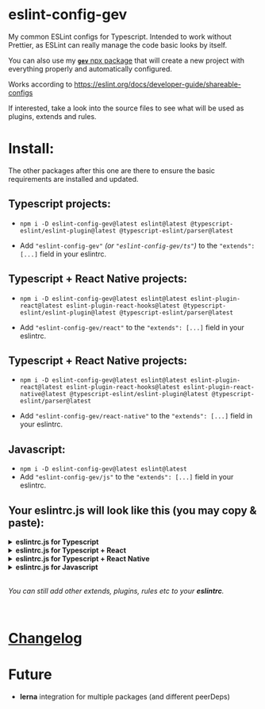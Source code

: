 # eslint-config-gev

My common ESLint configs for Typescript. Intended to work without Prettier, as ESLint can really manage the code basic looks by itself.

You can also use my [**`gev`** npx package](https://github.com/srbrahma/gev) that will create a new project with everything properly and automatically configured.

Works according to https://eslint.org/docs/developer-guide/shareable-configs


If interested, take a look into the source files to see what will be used as plugins, extends and rules.


# Install:

The other packages after this one are there to ensure the basic requirements are installed and updated.

## Typescript projects:

+ `npm i -D eslint-config-gev@latest eslint@latest @typescript-eslint/eslint-plugin@latest @typescript-eslint/parser@latest`

* Add `"eslint-config-gev"` *(or `"eslint-config-gev/ts"`)* to the `"extends": [...]` field in your eslintrc.


## Typescript + React Native projects:

* `npm i -D eslint-config-gev@latest eslint@latest eslint-plugin-react@latest eslint-plugin-react-hooks@latest @typescript-eslint/eslint-plugin@latest @typescript-eslint/parser@latest`

* Add `"eslint-config-gev/react"` to the `"extends": [...]` field in your eslintrc.


## Typescript + React Native projects:

* `npm i -D eslint-config-gev@latest eslint@latest eslint-plugin-react@latest eslint-plugin-react-hooks@latest eslint-plugin-react-native@latest @typescript-eslint/eslint-plugin@latest @typescript-eslint/parser@latest`

* Add `"eslint-config-gev/react-native"` to the `"extends": [...]` field in your eslintrc.

## Javascript:
* `npm i -D eslint-config-gev@latest eslint@latest`
* Add `"eslint-config-gev/js"` to the `"extends": [...]` field in your eslintrc.




## Your eslintrc.js will look like this (you may copy & paste):


<details><summary><b>eslintrc.js for Typescript</b></summary>

```js
module.exports = {
  "env": {
    "es2021": true,
    "node": true
  },
  "extends": [
    "plugin:@typescript-eslint/recommended-requiring-type-checking", // *1
    "eslint-config-gev", // https://github.com/SrBrahma/eslint-config-gev-gev
  ],
  "parser": "@typescript-eslint/parser",
  "parserOptions": {
    "tsconfigRootDir": __dirname, // *1
    "project": ['./tsconfig.json'], // *1
    "ecmaVersion": 12,
    "sourceType": "module",
  },
  "rules": {
  }
};

// [*1] - Optional but improves the linting for Typescript:
// https://github.com/typescript-eslint/typescript-eslint/blob/master/docs/getting-started/linting/TYPED_LINTING.md#getting-started---linting-with-type-information

```
</details>


<details><summary><b>eslintrc.js for Typescript + React</b></summary>

```js
module.exports = {
  "env": {
    "es2021": true,
    "node": true,
  },
  "extends": [
    "plugin:@typescript-eslint/recommended-requiring-type-checking", // *1
    "eslint-config-gev/react", // https://github.com/SrBrahma/eslint-config-gev
  ],
  "parser": "@typescript-eslint/parser",
  "parserOptions": {
    "tsconfigRootDir": __dirname, // *1
    "project": ['./tsconfig.json'], // *1
    "ecmaVersion": 12,
    "sourceType": "module",
    "ecmaFeatures": { // To support .jsx files
      "jsx": true
    }
  },
  "rules": {
  }
};

// [*1] - https://github.com/typescript-eslint/typescript-eslint/blob/master/docs/getting-started/linting/TYPED_LINTING.md#getting-started---linting-with-type-information
```

</details>


<details><summary><b>eslintrc.js for Typescript + React Native</b></summary>

```js
module.exports = {
  "env": {
    "es2021": true,
    "node": true,
    "react-native/react-native": true // *2
  },
  "extends": [
    "plugin:@typescript-eslint/recommended-requiring-type-checking", // *1
    "eslint-config-gev/react-native", // https://github.com/SrBrahma/eslint-config-gev
  ],
  "parser": "@typescript-eslint/parser",
  "parserOptions": {
    "tsconfigRootDir": __dirname, // *1
    "project": ['./tsconfig.json'], // *1
    "ecmaVersion": 12,
    "sourceType": "module",
    "ecmaFeatures": { // *2
      "jsx": true
    }
  },
  "rules": {
  }
};

// [*1] - https://github.com/typescript-eslint/typescript-eslint/blob/master/docs/getting-started/linting/TYPED_LINTING.md#getting-started---linting-with-type-information
// [*2] - https://github.com/Intellicode/eslint-plugin-react-native#configuration
```

</details>




<details><summary><b>eslintrc.js for Javascript</b></summary>

```js
module.exports = {
  "env": {
    "es2021": true,
    "node": true,
  },
  "extends": [
    "eslint-config-gev/js", // https://github.com/SrBrahma/eslint-config-gev
  ],
  "rules": {
  }
};

```

</details>



</br>

*You can still add other extends, plugins, rules etc to your **eslintrc**.*

</br>

# [Changelog](./CHANGELOG.md)

# Future

* **lerna** integration for multiple packages (and different peerDeps)
